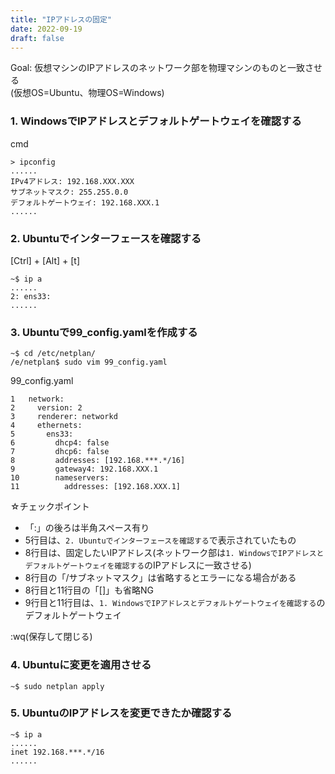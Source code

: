 ```yaml
---
title: "IPアドレスの固定"
date: 2022-09-19
draft: false
---
```


Goal: 仮想マシンのIPアドレスのネットワーク部を物理マシンのものと一致させる  
(仮想OS=Ubuntu、物理OS=Windows)

<!--more-->

### 1. WindowsでIPアドレスとデフォルトゲートウェイを確認する

cmd
```
> ipconfig
......
IPv4アドレス: 192.168.XXX.XXX
サブネットマスク: 255.255.0.0
デフォルトゲートウェイ: 192.168.XXX.1
......
```

### 2. Ubuntuでインターフェースを確認する

[Ctrl] + [Alt] + [t]
```
~$ ip a
......
2: ens33: 
......
```

### 3. Ubuntuで99_config.yamlを作成する

```
~$ cd /etc/netplan/
/e/netplan$ sudo vim 99_config.yaml
```

99_config.yaml
```
1   network:
2     version: 2
3     renderer: networkd
4     ethernets:
5       ens33:
6         dhcp4: false
7         dhcp6: false
8         addresses: [192.168.***.*/16] 
9         gateway4: 192.168.XXX.1
10        nameservers:
11          addresses: [192.168.XXX.1]      
```          
☆チェックポイント
- 「:」の後ろは半角スペース有り
- 5行目は、`2. Ubuntuでインターフェースを確認する`で表示されていたもの
- 8行目は、固定したいIPアドレス(ネットワーク部は`1. WindowsでIPアドレスとデフォルトゲートウェイを確認する`のIPアドレスに一致させる)
- 8行目の「/サブネットマスク」は省略するとエラーになる場合がある
- 8行目と11行目の「[]」も省略NG
- 9行目と11行目は、`1. WindowsでIPアドレスとデフォルトゲートウェイを確認する`のデフォルトゲートウェイ  

:wq(保存して閉じる)

### 4. Ubuntuに変更を適用させる

```
~$ sudo netplan apply
```

### 5. UbuntuのIPアドレスを変更できたか確認する

```
~$ ip a
......
inet 192.168.***.*/16
......
```

